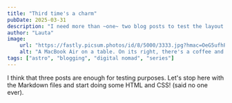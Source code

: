```yaml
---
title: "Third time's a charm"
pubDate: 2025-03-31
description: "I need more than ~one~ two blog posts to test the layout of the website."
author: "Lauta"
image:
    url: "https://fastly.picsum.photos/id/8/5000/3333.jpg?hmac=OeG5ufhPYQBd6Rx1TAldAuF92lhCzAhKQKttGfawWuA"
    alt: "A MacBook Air on a table. On its right, there's a coffee and an Iphone. On its left, there's a notebook and a pen."
tags: ["astro", "blogging", "digital nomad", "series"]
---
```

I think that three posts are enough for testing purposes. Let's stop here with the Markdown files and start doing some HTML and CSS! (said no one ever).